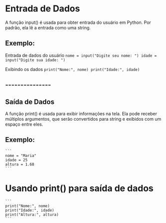 # Entrada de Dados
A função input() é usada para obter entrada do usuário em Python. Por padrão, ela lê a entrada como uma string.

## Exemplo:
Entrada de dados do usuário
    ```
    nome = input("Digite seu nome: ")
    idade = input("Digite sua idade: ")
    ```

Exibindo os dados
    ```
    print("Nome:", nome)
    print("Idade:", idade)
    ```

## ---------------

## Saída de Dados
A função print() é usada para exibir informações na tela. Ela pode receber múltiplos argumentos, que serão convertidos para string e exibidos com um espaço entre eles.

## Exemplo:
    ```
    nome = "Maria"
    idade = 25
    altura = 1.68
    ```

# Usando print() para saída de dados
    ```
    print("Nome:", nome)
    print("Idade:", idade)
    print("Altura:", altura)
    ```